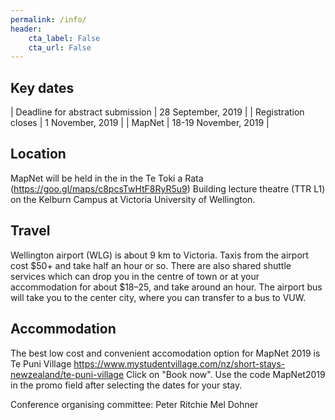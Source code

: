 ```yaml
---
permalink: /info/
header:
    cta_label: False
    cta_url: False
---
```


<span></span>

## Key dates

| Deadline for abstract submission | 28 September, 2019 |
| Registration closes | 1 November, 2019 |
| MapNet | 18-19 November, 2019 |

## Location

MapNet will be held in the in the Te Toki a Rata (https://goo.gl/maps/c8pcsTwHtF8RyR5u9) Building lecture theatre (TTR L1) on the Kelburn Campus at Victoria University of Wellington.

## Travel

Wellington airport (WLG) is about 9 km to Victoria. Taxis from the airport cost $50+ and take half an hour or so. There are also shared shuttle services which can drop you in the centre of town or at your accommodation for about $18–25, and take around an hour. The airport bus will take you to the center city, where you can transfer to a bus to VUW.


## Accommodation

The best low cost and convenient accomodation option for MapNet 2019 is Te Puni Village https://www.mystudentvillage.com/nz/short-stays-newzealand/te-puni-village Click on "Book now". Use the code MapNet2019 in the promo field after selecting the dates for your stay.


Conference organising committee:
Peter Ritchie
Mel Dohner
